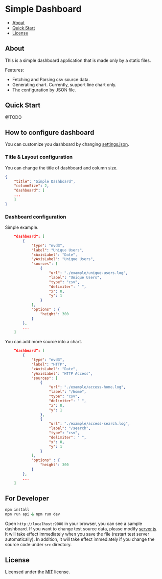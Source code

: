 # Simple Dashboard

- [About](#about)
- [Quick Start](#quick-start)
- [License](#license)

## About

This is a simple dashboard application that is made only by a static files.

Features:

* Fetching and Parsing csv source data.
* Generating chart. Currently, support line chart only.
* The configuration by JSON file.

## Quick Start

@TODO

## How to configure dashboard

You can customize you dashboard by changing [settings.json](/public/settings.json).

### Title & Layout configuration

You can change the title of dashboard and column size.

```json
{
    "title": "Simple Dashboard",
    "columnSize": 2,
    "dashboard": [
    ...
    ]
}
```

### Dashboard configuration

Simple example.

```json
    "dashboard": [
        {
            "type": "nvd3",
            "label": "Unique Users",
            "xAxisLabel": "Date",
            "yAxisLabel": "Unique Users",
            "sources": [
                {
                    "url": "./example/unique-users.log",
                    "label": "Unique Users",
                    "type": "csv",
                    "delimiter": " ",
                    "x": 0,
                    "y": 1
                }
            ],
            "options" : {
                "height": 300
            }
        },
        ...
    ]
```

You can add more source into a chart.

```json
    "dashboard": [
        {
            "type": "nvd3",
            "label": "HTTP",
            "xAxisLabel": "Date",
            "yAxisLabel": "HTTP Access",
            "sources": [
                {
                    "url": "./example/access-home.log",
                    "label": "/home",
                    "type": "csv",
                    "delimiter": " ",
                    "x": 0,
                    "y": 1
                },
                {
                    "url": "./example/access-search.log",
                    "label": "/search",
                    "type": "csv",
                    "delimiter": " ",
                    "x": 0,
                    "y": 1
                }
            ],
            "options" : {
                "height": 300
            }
        },
        ...
    ]
```


## For Developer

```bash
npm install
npm run api & npm run dev
```

Open `http://localhost:9000` in your browser, you can see a sample dashboard.
If you want to change test source data, please modify [server.js](/server.js). 
It will take effect immediately when you save the file (restart test server automatically).
In addition, it will take effect immediately if you change the source code under `src` directory.

## License

Licensed under the [MIT](/LICENSE.txt) license.